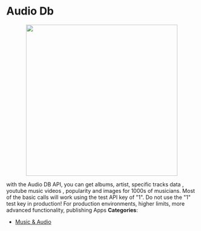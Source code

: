 # Audio Db

<p align="center">
    <img width="400" src="https://raw.githubusercontent.com/awesome-apis/awesome-apis/apis/audio-db/logo_256x256.png" />
</p>


with the Audio DB API, you can get albums, artist, specific tracks data , youtube music videos , popularity and images for 1000s of musicians. Most of the basic calls will work using the test API key of "1".  Do not use the "1" test key in production! For production environments, higher limits, more advanced functionality, publishing Apps
**Categories**:

- [Music & Audio](https://github/awesome-apis/awesome-apis#music-and-audio)



